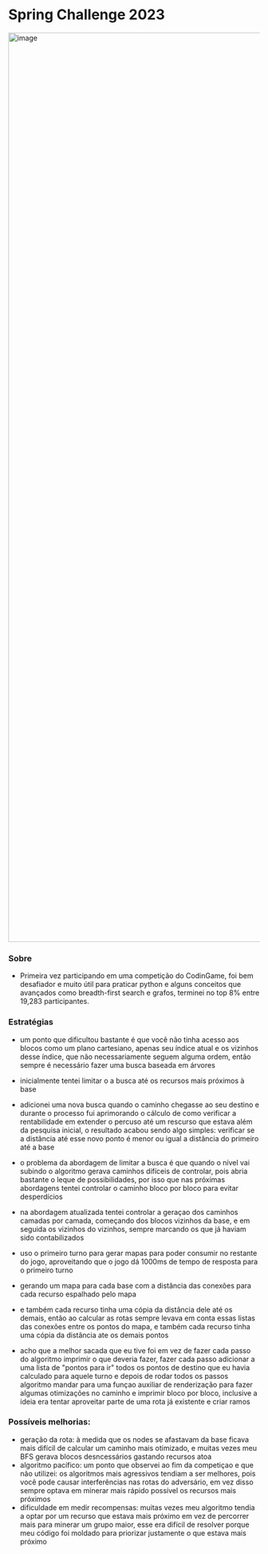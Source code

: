 # Spring Challenge 2023

<img width="1819" alt="image" src="https://github.com/lbricio/spring-challenge-2023/assets/81334995/ffc8bcf4-873a-4910-a5b0-ae48069165fa">


### Sobre
- Primeira vez participando em uma competição do CodinGame, foi bem desafiador e muito útil para praticar python e alguns conceitos que
avançados como breadth-first search e grafos, terminei no top 8% entre 19,283 participantes.


### Estratégias

- um ponto que dificultou bastante é que você não tinha acesso aos blocos como um plano cartesiano, apenas seu índice atual e os vizinhos
desse índice, que não necessariamente seguem alguma ordem, então sempre é necessário fazer uma busca baseada em árvores
- inicialmente tentei limitar o a busca até os recursos mais próximos à base
- adicionei uma nova busca quando o caminho chegasse ao seu destino e durante o processo
fui aprimorando o cálculo de como verificar a rentabilidade em extender o percuso até um rescurso que estava além da pesquisa inicial,
o resultado acabou sendo algo simples: verificar se a distância até esse novo ponto é menor ou igual a distância do primeiro até a base
- o problema da abordagem de limitar a busca é que quando o nível vai subindo o algoritmo gerava caminhos difíceis de controlar, pois abria bastante o leque de possibilidades, por isso que nas próximas abordagens tentei controlar o caminho bloco por bloco para evitar desperdícios

- na abordagem atualizada tentei controlar a geraçao dos caminhos camadas por camada, começando dos blocos vizinhos da base,
e em seguida os vizinhos do vizinhos, sempre marcando os que já haviam sido contabilizados
- uso o primeiro turno para gerar mapas para poder consumir no restante do jogo, aproveitando que o jogo dá 1000ms
de tempo de resposta para o primeiro turno
- gerando um mapa para cada base com a distância das conexões para cada recurso espalhado pelo mapa
- e também cada recurso tinha uma cópia da distância dele até os demais, então ao calcular as rotas sempre levava em conta essas 
listas das conexões entre os pontos do mapa, e também cada recurso tinha uma cópia da distância ate os demais pontos
- acho que a melhor sacada que eu tive foi em vez de fazer cada passo do algoritmo imprimir o que deveria fazer, fazer cada passo adicionar a
uma lista de "pontos para ir" todos os pontos de destino que eu havia calculado para aquele turno e depois de rodar todos os passos algoritmo 
mandar para uma funçao auxiliar de renderização para fazer algumas otimizações no caminho e imprimir bloco por bloco, inclusive a ideia era tentar 
aproveitar parte de uma rota já existente e criar ramos

### Possíveis melhorias:

- geração da rota: à medida que os nodes se afastavam da base ficava mais difícil de calcular um caminho mais otimizado, e muitas vezes meu BFS
gerava blocos desncessários gastando recursos atoa
- algoritmo pacífico: um ponto que observei ao fim da competiçao e que não utilizei: os algoritmos mais agressivos tendiam a ser melhores,
pois você pode causar interferências nas rotas do adversário, em vez disso sempre optava em minerar mais rápido possível os recursos mais próximos
- dificuldade em medir recompensas: muitas vezes meu algoritmo tendia a optar por um recurso que estava mais próximo em vez de percorrer mais para minerar um grupo maior, esse era difícil de resolver porque meu código foi moldado para priorizar justamente o que estava mais próximo
 
